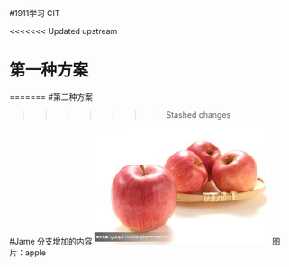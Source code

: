 #1911学习 CIT

<<<<<<< Updated upstream
# 第一种方案
=======
#第二种方案
>>>>>>> Stashed changes

#Jame 分支增加的内容
![](./apple.jpg)
图片：apple
